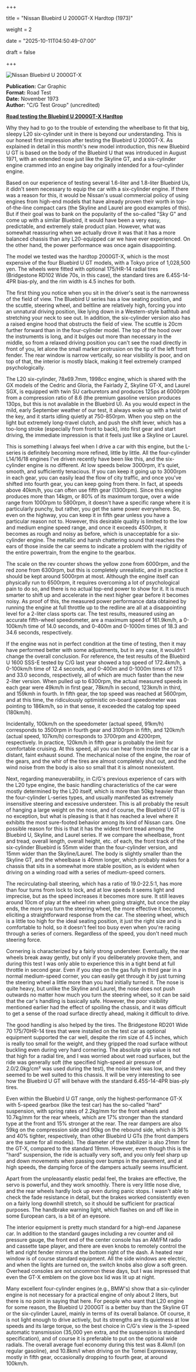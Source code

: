 +++



title = "Nissan Bluebird U 2000GT-X Hardtop (1973)"

weight = 2


date = "2025-10-11T04:50:49-07:00"



draft = false



+++



![Nissan Bluebird U 2000GT-X](/images/CG-RI-Nissan-Bluebird-U-2000GT-X-1973.jpg)



<b>Publication:</b> Car Graphic<br>
<b>Format:</b> Road Test<br>
<b>Date:</b> November 1973<br>
<b>Author:</b> "C/G Test Group" (uncredited)





<b><u>Road testing the Bluebird U 2000GT-X Hardtop</b></u>





Why they had to go to the trouble of extending the wheelbase to fit that big, sleepy L20 six-cylinder unit in there is beyond our understanding. This is our honest first impression after testing the Bluebird U 2000GT-X. As explained in detail in this month's new model introduction, this new Bluebird U GT is based on the body of the Bluebird U that was introduced in August 1971, with an extended nose just like the Skyline GT, and a six-cylinder engine crammed into an engine bay originally intended for a four-cylinder engine. 



Based on our experience of testing several 1.6-liter and 1.8-liter Bluebird Us, it didn't seem necessary to equip the car with a six-cylinder engine.  If there was a reason for this, it would be Nissan's usual commercial policy of using engines from high-end models that have already proven their worth in top-of-the-line compact cars (the Skyline and Laurel are good examples of this). But if their goal was to bank on the popularity of the so-called "Sky G" and come up with a similar Bluebird, it would have been a very easy, predictable, and extremely stale product plan. However, what was somewhat reassuring when we actually drove it was that it has a more balanced chassis than any L20-equipped car we have ever experienced. On the other hand, the power performance was once again disappointing.



<!--more-->The model we tested was the hardtop 2000GT-X, which is the most expensive of the four Bluebird U GT models, with a Tokyo price of 1,028,500 yen. The wheels were fitted with optional 175/HR-14 radial tires (Bridgestone RD102 Wide 70s, in this case), the standard tires are 6.45S-14-4PR bias-ply, and the rim width is 4.5 inches for both.



The first thing you notice when you sit in the driver's seat is the narrowness of the field of view. The Bluebird U series has a low seating position, and the scuttle, steering wheel, and beltline are relatively high, forcing you into an unnatural driving position, like lying down in a Western-style bathtub and stretching your neck to see out. In addition, the six-cylinder version also has a raised engine hood that obstructs the field of view. The scuttle is 20cm further forward than in the four-cylinder model. The top of the hood over the instruments is long, and it bulges out more than necessary in the middle, so from a relaxed driving position you can't see the road directly in front of you, let alone the small marker protrusion on the tip of the left front fender. The rear window is narrow vertically, so rear visibility is poor, and on top of that, the interior is mostly black, making it feel extremely cramped psychologically.



The L20 six-cylinder, 78x69.7mm, 1998cc engine, which is shared with the GX models of the Cedric and Gloria, the Fairlady Z, Skyline GT-X, and Laurel SGX, is equipped with twin SU carburetors and produces 125ps at 6000rpm from a compression ratio of 8.6 (the premium gasoline version produces 130ps, but this is not available in the Bluebird U). As you would expect in the mild, early September weather of our test, it always woke up with a twist of the key, and it starts idling quietly at 750-850rpm. When you step on the light but extremely long-travel clutch, and push the shift lever, which has a too-long stroke (especially from front to back), into first gear and start driving, the immediate impression is that it feels just like a Skyline or Laurel. 



This is something I always feel when I drive a car with this engine, but the L-series is definitely becoming more refined, little by little. All the four-cylinder L14/16/18 engines I've driven recently have been like this, and the six-cylinder engine is no different. At low speeds below 3000rpm, it's quiet, smooth, and sufficiently tenacious. If you can keep it going up to 3000rpm in each gear, you can easily lead the flow of city traffic, and once you've shifted into fourth gear, you can keep going from there. In fact, at speeds above 40km/h, you can often use fifth gear (1300rpm). Since this engine produces more than 14kgm, or 80% of its maximum torque, over a wide range from 1000rpm to 5800rpm, it doesn't have a specific range where it is particularly punchy, but rather, you get the same power everywhere. So, even on the highway, you can keep it in fifth gear unless you have a particular reason not to. However, this desirable quality is limited to the low and medium engine speed range, and once it exceeds 4500rpm, it becomes as rough and noisy as before, which is unacceptable for a six-cylinder engine. The metallic and harsh chattering sound that reaches the ears of those inside the car seems to indicate a problem with the rigidity of the entire powertrain, from the engine to the gearbox. 



The scale on the rev counter shows the yellow zone from 6000rpm, and the red zone from 6300rpm, but this is completely unrealistic, and in practice it should be kept around 5000rpm at most. Although the engine itself can physically run to 6500rpm, it requires overcoming a lot of psychological pain to do so, and there is no actual top-end power to show for it. It is much smarter to shift up and accelerate in the next higher gear before it becomes noisy. As proof of this, the measured power performance data obtained by running the engine at full throttle up to the redline are all at a disappointing level for a 2-liter class sports car. The test results, measured using an accurate fifth-wheel speedometer, are a maximum speed of 161.9km/h, a 0-100km/h time of 14.0 seconds, and 0-400m and 0-1000m times of 18.3 and 34.6 seconds, respectively.



If the engine was not in perfect condition at the time of testing, then it may have performed better with some adjustments, but in any case, it wouldn't change the overall conclusion. For reference, the test results of the Bluebird U 1600 SSS-E tested by C/G last year showed a top speed of 172.4km/h, a 0-100km/h time of 12.4 seconds, and 0-400m and 0-1000m times of 17.5 and 33.0 seconds, respectively, all of which are much faster than the new 2-liter version. When pulled up to 6300rpm, the actual measured speeds in each gear were 49km/h in first gear, 78km/h in second, 123km/h in third, and 159kmh in fourth. In fifth gear, the top speed was reached at 5600rpm, and at this time, the ridiculously optimistic on-board speedometer was pointing to 186km/h, so in that sense, it exceeded the catalog top speed (180km/h). 



Incidentally, 100km/h on the speedometer (actual speed, 91km/h) corresponds to 3500rpm in fourth gear and 3100rpm in fifth, and 120km/h (actual speed, 107km/h) corresponds to 3700rpm and 4200rpm, respectively. In practice, 120km/h in fifth gear is probably the limit for comfortable cruising. At this speed, all you can hear from inside the car is a distant, faint exhaust sound. The mechanical noise of the engine, the roar of the gears, and the whir of the tires are almost completely shut out, and the wind noise from the body is also so small that it is almost nonexistent.



Next, regarding maneuverability, in C/G's previous experience of cars with the L20 type engine, the basic handling characteristics of the car were mostly determined by the L20 itself, which is more than 50kg heavier than the four-cylinder L-series types, and usually manifested as extremely insensitive steering and excessive understeer. This is all probably the result of hanging a large weight on the nose, and of course, the Bluebird U GT is no exception, but what is pleasing is that it has reached a level where it exhibits the most sure-footed behavior among its kind of Nissan cars. One possible reason for this is that it has the widest front tread among the Bluebird U, Skyline, and Laurel series. If we compare the wheelbase, front and tread, overall length, overall height, etc. of each, the front track of the six-cylinder Bluebird is 55mm wider than the four-cylinder version, and 15mm wider than the Skyline/Laurel. The body is slightly smaller than the Skyline GT, and the wheelbase is 40mm longer, which probably makes for a chassis that sits in a somewhat more stable position, as is evident when driving on a winding road with a series of medium-speed corners. 



The recirculating-ball steering, which has a ratio of 19.0-22.5:1, has more than four turns from lock to lock, and at low speeds it seems light and imprecise, but as the speed increases it becomes more sure. It still leaves around 10cm of play at the wheel rim when going straight, but once the play ends, the more you turn the steering wheel, the more effective it becomes, eliciting a straightforward response from the car. The steering wheel, which is a little too high for the ideal seating position, it just the right size and is comfortable to hold, so it doesn't feel too busy even when you're racing through a series of corners. Regardless of the speed, you don't need much steering force.



Cornering is characterized by a fairly strong understeer. Eventually, the rear wheels break away gently, but only if you deliberately provoke them, and during this test I was only able to experience this in a tight bend at full throttle in second gear. Even if you step on the gas fully in third gear in a normal medium-speed corner, you can easily get through it by just turning the steering wheel a little more than you had initially turned it. The nose is quite heavy, but unlike the Skyline and Laurel, the nose does not push outwards no matter how much you turn the steering wheel, so it can be said that the car's handling is basically safe. However, the poor visibility mentioned earlier had the effect of spoiling the chassis, and it was difficult to get a sense of the road surface directly ahead, making it difficult to drive.



The good handling is also helped by the tires. The Bridgestone RD201 Wide 70 175/70HR-14 tires that were installed on the test car as optional equipment supported the car well, despite the rim size of 4.5 inches, which is really too small for the weight, and they gripped the road surface without buckling even during very hard cornering. The absolute grip value is not that high for a radial tire, and I was worried about wet road surfaces, but the ride was generally soft (the specified high-speed air pressure of 2.0/2.0kg/cm² was used during the test), the noise level was low, and they seemed to be well suited to this chassis. It will be very interesting to see how the Bluebird U GT will behave with the standard 6.45S-14-4PR bias-ply tires.



Even within the Bluebird U GT range, only the highest-performance GT-X with 5-speed gearbox (like the test car) has the so-called "hard" suspension, with spring rates of 2.2kg/mm for the front wheels and 10.7kg/mm for the rear wheels, which are 17% stronger than the standard type at the front and 15% stronger at the rear. The rear dampers are also 59kg on the compression side and 90kg on the rebound side, which is 36% and 40% tighter, respectively, than other Bluebird U GTs (the front dampers are the same for all models). The diameter of the stabilizer is also 21mm for the GT-X, compared to the standard 19mm. However, even though this is the "hard" suspension, the ride is actually very soft, and you only feel sharp up and down movements when passing over bumps in the pavement, and at high speeds, the damping force of the dampers actually seems insufficient.



Apart from the unpleasantly elastic pedal feel, the brakes are effective, the servo is powerful, and they work smoothly. There is very little nose dive, and the rear wheels hardly lock up even during panic stops. I wasn't able to check the fade resistance in detail, but the brakes worked consistently even on a fairly long downhill stretch, so it should be sufficient for practical purposes. The handbrake warning light, which flashes on and off like in some European cars, is a bit of an eyesore.



The interior equipment is pretty much standard for a high-end Japanese car. In addition to the standard gauges including a rev counter and oil pressure gauge, the front end of the center console has an AM/FM radio and cassette tape player, and there are even knobs to remotely control the left and right fender mirrors at the bottom right of the dash. A heated rear window is of course standard equipment. All the side windows are electric, and when the lights are turned on, the switch knobs also glow a soft green. Overhead consoles are not uncommon these days, but I was impressed that even the GT-X emblem on the glove box lid was lit up at night.



Many excellent four-cylinder engines (e.g., BMW's) show that a six-cylinder engine is not necessary for a practical engine of only about 2 liters, but there is no point in saying that here. For people who want that L20 engine for some reason, the Bluebird U 2000GT is a better buy than the Skyline GT or the six-cylinder Laurel, mainly in terms of its overall balance. Of course, it is not light enough to drive actively, but its strengths are its quietness at low speeds and its large torque, so the best choice in C/G's view is the 3-speed automatic transmission (35,000 yen extra, and the suspension is standard specification), and of course it is preferable to put on the optional wide radials. The overall average fuel economy during this test was 8.4km/l (on regular gasoline), and 10.8km/l when driving on the Tomei Expressway, mostly in fifth gear, occasionally dropping to fourth gear, at around 100km/h. 



